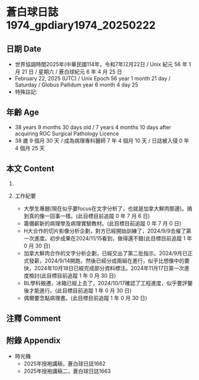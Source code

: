 [_metadata_:encoding]: - "utf-8"
[_metadata_:language]: - "zh-Hant-TW"
[_metadata_:fileformat]: - "markdown"
[_metadata_:MIME_type]: - "text/plain"
[_metadata_:markdown_version]: - "commonmark version 0.30"
[_metadata_:markdown_spec]: - "https://spec.commonmark.org/0.30/"

# 蒼白球日誌1974_gpdiary1974_20250222 #

## 日期 Date ##

* 世界協調時間2025年(中華民國114年，令和7年)2月22日 / Unix 紀元 56 年 1 月 21 日 / 星期六 / 蒼白球紀元 6 年 4 月 25 日
* February 22, 2025 (UTC) / Unix Epoch 56 year 1 month 21 day / Saturday / Globus Pallidum year 6 month 4 day 25
* 特殊註記:

## 年齡 Age ##

* 38 years 9 months 30 days old / 7 years 4 months 10 days after acquiring ROC Surgical Pathology Licence
* 38 歲 9 個月 30 天 / 成為病理專科醫師 7 年 4 個月 10 天 / 日誌被入侵 0 年 4 個月 25 天

## 本文 Content ##

1. 

2. 工作紀要

    - 大學生專題(現在似乎要focus在文字分析了，也就是加拿大鮮肉那邊)。搞到真的像一回事一樣。(此目標目前追蹤 0 年 7 月 6 日)
    - 籌備嶄新的病理學及病理實驗教材。(此目標目前追蹤 0 年 7 月 0 日)
    - H大合作的切片影像分析企劃，對方已經開始訓練了，2024/9/9去催了第一次進度。初步成果在2024/11/15看到，做得還不錯(此目標目前追蹤 1 年 0 月 30 日)
    - 加拿大鮮肉合作的文字分析企劃，已經交出了第二批指示。2024/9月已正式發薪，2024/9/14開跑，然後已經分成兩組在進行，似乎比想像中的要快，2024年10月18日已經完成部分資料標注。2024年11月17日第一次進度檢討(此目標目前追蹤 1 年 0 月 30 日)
    - BL學科搬遷，冰箱已經上去了，2024/10/17確認了工程進度，似乎要評鑒後才能進行。(此目標目前追蹤 1 年 0 月 30 日)
    - 偶爾要念點病理書。(此目標目前追蹤 1 年 0 月 30 日)

## 注釋 Comment ##


## 附錄 Appendix ##

* 時光機
    - 2025年授袍講稿，蒼白球日誌1662
    - 2025年授袍講稿二，蒼白球日誌1663
